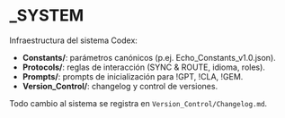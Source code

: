 # _SYSTEM

Infraestructura del sistema Codex:
- **Constants/**: parámetros canónicos (p.ej. Echo_Constants_v1.0.json).
- **Protocols/**: reglas de interacción (SYNC & ROUTE, idioma, roles).
- **Prompts/**: prompts de inicialización para !GPT, !CLA, !GEM.
- **Version_Control/**: changelog y control de versiones.

Todo cambio al sistema se registra en `Version_Control/Changelog.md`.